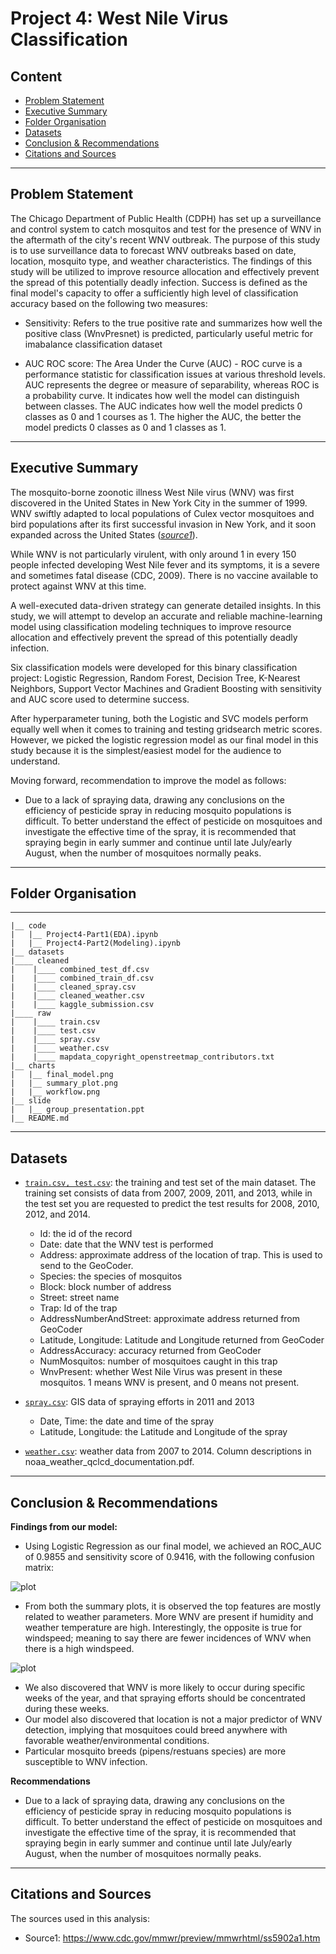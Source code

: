 # Project 4: West Nile Virus Classification
## Content

- [Problem Statement](#Problem-Statement)
- [Executive Summary](#Executive-Summary)
- [Folder Organisation](#Folder-Organisation)
- [Datasets](#Datasets)
- [Conclusion & Recommendations](#Conclusion-&-Recommendations)
- [Citations and Sources](#Citations-and-Sources)

---

## Problem Statement
The Chicago Department of Public Health (CDPH) has set up a surveillance and control system to catch mosquitos and test for the presence of WNV in the aftermath of the city's recent WNV outbreak. The purpose of this study is to use surveillance data to forecast WNV outbreaks based on date, location, mosquito type, and weather characteristics. The findings of this study will be utilized to improve resource allocation and effectively prevent the spread of this potentially deadly infection. Success is defined as the final model's capacity to offer a sufficiently high level of classification accuracy based on the following two measures:

- Sensitivity: Refers to the true positive rate and summarizes how well the positive class (WnvPresnet) is predicted, particularly useful metric for imabalance classification dataset

- AUC ROC score: The Area Under the Curve (AUC) - ROC curve is a performance statistic for classification issues at various threshold levels. AUC represents the degree or measure of separability, whereas ROC is a probability curve. It indicates how well the model can distinguish between classes. The AUC indicates how well the model predicts 0 classes as 0 and 1 courses as 1. The higher the AUC, the better the model predicts 0 classes as 0 and 1 classes as 1.

---
## Executive Summary
The mosquito-borne zoonotic illness West Nile virus (WNV) was first discovered in the United States in New York City in the summer of 1999. WNV swiftly adapted to local populations of Culex vector mosquitoes and bird populations after its first successful invasion in New York, and it soon expanded across the United States ([*source1*](https://www.cdc.gov/mmwr/preview/mmwrhtml/ss5902a1.htm)).

While WNV is not particularly virulent, with only around 1 in every 150 people infected developing West Nile fever and its symptoms, it is a severe and sometimes fatal disease (CDC, 2009). There is no vaccine available to protect against WNV at this time.

A well-executed data-driven strategy can generate detailed insights. In this study, we will attempt to develop an accurate and reliable machine-learning model using classification modeling techniques to improve resource allocation and effectively prevent the spread of this potentially deadly infection.

Six classification models were developed for this binary classification project: Logistic Regression, Random Forest, Decision Tree, K-Nearest Neighbors, Support Vector Machines and Gradient Boosting with sensitivity and AUC score used to determine success.

After hyperparameter tuning, both the Logistic and SVC models perform equally well when it comes to training and testing gridsearch metric scores. However, we picked the logistic regression model as our final model in this study because it is the simplest/easiest model for the audience to understand.

Moving forward, recommendation to improve the model as follows:
- Due to a lack of spraying data, drawing any conclusions on the efficiency of pesticide spray in reducing mosquito populations is difficult. To better understand the effect of pesticide on mosquitoes and investigate the effective time of the spray, it is recommended that spraying begin in early summer and continue until late July/early August, when the number of mosquitoes normally peaks.

---

## Folder Organisation
---
    |__ code
    |   |__ Project4-Part1(EDA).ipynb   
    |   |__ Project4-Part2(Modeling).ipynb     
    |__ datasets
    |____ cleaned
    |    |____ combined_test_df.csv
    |    |____ combined_train_df.csv
    |    |____ cleaned_spray.csv    
    |    |____ cleaned_weather.csv
    |    |____ kaggle_submission.csv
    |____ raw
    |    |____ train.csv
    |    |____ test.csv
    |    |____ spray.csv    
    |    |____ weather.csv
    |    |____ mapdata_copyright_openstreetmap_contributors.txt
    |__ charts
    |   |__ final_model.png
    |   |__ summary_plot.png
    |   |__ workflow.png
    |__ slide
    |   |__ group_presentation.ppt
    |__ README.md

---
## Datasets

* [`train.csv, test.csv`](../datasets/raw/train.csv):  the training and test set of the main dataset. The training set consists of data from 2007, 2009, 2011, and 2013, while in the test set you are requested to predict the test results for 2008, 2010, 2012, and 2014.
    - Id: the id of the record
    - Date: date that the WNV test is performed
    - Address: approximate address of the location of trap. This is used to send to the GeoCoder.
    - Species: the species of mosquitos
    - Block: block number of address
    - Street: street name
    - Trap: Id of the trap
    - AddressNumberAndStreet: approximate address returned from GeoCoder
    - Latitude, Longitude: Latitude and Longitude returned from GeoCoder
    - AddressAccuracy: accuracy returned from GeoCoder
    - NumMosquitos: number of mosquitoes caught in this trap
    - WnvPresent: whether West Nile Virus was present in these mosquitos. 1 means WNV is present, and 0 means not present.


* [`spray.csv`](../datasets/raw/spray.csv): GIS data of spraying efforts in 2011 and 2013
    - Date, Time: the date and time of the spray
    - Latitude, Longitude: the Latitude and Longitude of the spray

* [`weather.csv`](../datasets/raw/weather.csv): weather data from 2007 to 2014. Column descriptions in noaa_weather_qclcd_documentation.pdf.

---

## Conclusion & Recommendations
**Findings from our model:**
- Using Logistic Regression as our final model, we achieved an ROC_AUC of 0.9855 and sensitivity score of 0.9416, with the following confusion matrix:

![plot](./charts/final_model.png)
- From both the summary plots, it is observed the top features are mostly related to weather parameters. More WNV are present if humidity and weather temperature are high. Interestingly, the opposite is true for windspeed; meaning to say there are fewer incidences of WNV when there is a high windspeed.

![plot](./charts/summary_plot.png)
- We also discovered that WNV is more likely to occur during specific weeks of the year, and that spraying efforts should be concentrated during these weeks.
- Our model also discovered that location is not a major predictor of WNV detection, implying that mosquitoes could breed anywhere with favorable weather/environmental conditions.
- Particular mosquito breeds (pipens/restuans species) are more susceptible to WNV infection.


**Recommendations**
- Due to a lack of spraying data, drawing any conclusions on the efficiency of pesticide spray in reducing mosquito populations is difficult. To better understand the effect of pesticide on mosquitoes and investigate the effective time of the spray, it is recommended that spraying begin in early summer and continue until late July/early August, when the number of mosquitoes normally peaks.
---

## Citations and Sources
The sources used in this analysis:
- Source1: https://www.cdc.gov/mmwr/preview/mmwrhtml/ss5902a1.htm
